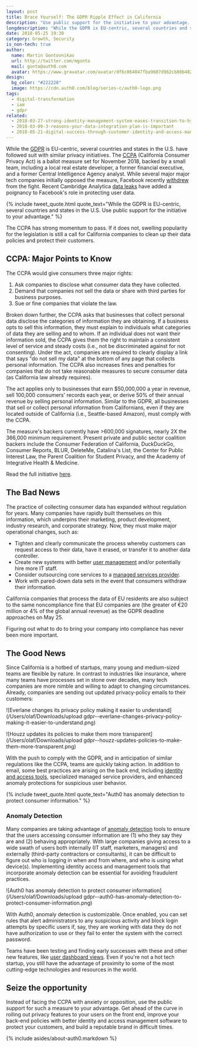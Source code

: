 ```yaml
---
layout: post
title: Brace Yourself: The GDPR Ripple Effect in California
description: "Use public support for the initiative to your advantage. Roll out new privacy features that build your brand's integrity."
longdescription: "While the GDPR is EU-centric, several countries and states in the U.S. Use public support for the initiative to your advantage. Roll out new privacy features that build your brand's integrity."
date: 2018-05-25 19:30
category: Growth, Security
is_non-tech: true
author:
  name: Martin Gontovnikas
  url: http://twitter.com/mgonto
  mail: gonto@auth0.com
  avatar: https://www.gravatar.com/avatar/df6c864847fba9687d962cb80b482764??s=60
design:
  bg_color: "#222228"
  image: https://cdn.auth0.com/blog/series-c/auth0-logo.png
tags:
  - digital-transformation
  - iam
  - gdpr
related:
  - 2018-03-27-strong-identity-management-system-eases-transition-to-hybrid-cloud
  - 2018-03-09-3-reasons-your-data-integration-plan-is-important
  - 2018-05-21-digital-success-through-customer-identity-and-access-management
---
```


While the [GDPR](https://auth0.com/blog/get-ready-for-gdpr/) is EU-centric, several countries and states in the U.S. have followed suit with similar privacy initiatives. The [CCPA](https://www.caprivacy.org/) (California Consumer Privacy Act) is a ballot measure set for November 2018, backed by a small team, including a local real estate developer, a former financial executive, and a former Central Intelligence Agency analyst. While several major major tech companies initially opposed the measure, Facebook recently [withdrew](http://variety.com/2018/digital/news/facebook-california-privacy-legislation-1202751054/) from the fight. Recent Cambridge Analytica [data leaks](https://auth0.com/blog/cambridge-analytica-and-facebook/) have added a poignancy to Facebook's role in protecting user data.

{% include tweet_quote.html quote_text="While the GDPR is EU-centric, several countries and states in the U.S. Use public support for the initiative to your advantage." %}

The CCPA has strong momentum to pass. If it does not, swelling popularity for the legislation is still a call for California companies to clean up their data policies and protect their customers.

## CCPA: Major Points to Know

The CCPA would give consumers three major rights:

1.  Ask companies to disclose what consumer data they have collected.
2.  Demand that companies not sell the data or share with third parties for business purposes.
3.  Sue or fine companies that violate the law.

Broken down further, the CCPA asks that businesses that collect personal data disclose the categories of information they are obtaining. If a business opts to sell this information, they must explain to individuals what categories of data they are selling and to whom. If an individual does not want their information sold, the CCPA gives them the right to maintain a consistent level of service and steady costs (i.e., not be discriminated against for not consenting). Under the act, companies are required to clearly display a link that says "do not sell my data" at the bottom of any page that collects personal information. The CCPA also increases fines and penalties for companies that do not take reasonable measures to secure consumer data (as California law already requires).

The act applies only to businesses that earn $50,000,000 a year in revenue, sell 100,000 consumers' records each year, or derive 50% of their annual revenue by selling personal information. Similar to the GDPR, all businesses that sell or collect personal information from Californians, even if they are located outside of California (i.e., Seattle-based Amazon), must comply with the CCPA.

The measure's backers currently have >600,000 signatures, nearly 2X the 366,000 minimum requirement. Present private and public sector coalition backers include the Consumer Federation of California, DuckDuckGo, Consumer Reports, BLUR, DeleteMe, Catalina's List, the Center for Public Interest Law, the Parent Coalition for Student Privacy, and the Academy of Integrative Health & Medicine.

Read the full initiative [here](https://www.caprivacy.org/).

## The Bad News

The practice of collecting consumer data has expanded without regulation for years. Many companies have rapidly built themselves on this information, which underpins their marketing, product development, industry research, and corporate strategy. Now, they must make major operational changes, such as:

-   Tighten and clearly communicate the process whereby customers can request access to their data, have it erased, or transfer it to another data controller.
-   Create new systems with better [user management](https://auth0.com/user-management) and/or potentially hire more IT staff.
-   Consider outsourcing core services to a [managed services provider](https://auth0.com/blog/managed-service-providers-myths/).
-   Work with pared-down data sets in the event that consumers withdraw their information.

California companies that process the data of EU residents are also subject to the same noncompliance fine that EU companies are (the greater of €20 million or 4% of the global annual revenue) as the GDPR deadline approaches on May 25.

Figuring out what to do to bring your company into compliance has never been more important.

## The Good News

Since California is a hotbed of startups, many young and medium-sized teams are flexible by nature. In contrast to industries like insurance, where many teams have processes set in stone over decades, many tech companies are more nimble and willing to adapt to changing circumstances. Already, companies are sending out updated privacy-policy emails to their customers:

![Everlane changes its privacy policy making it easier to understand](/Users/olaf/Downloads/upload gdpr--everlane-changes-privacy-policy-making-it-easier-to-understand.png)

![Houzz updates its policies to make them more transparent](/Users/olaf/Downloads/upload gdpr--houzz-updates-policies-to-make-them-more-transparent.png)

With the push to comply with the GDPR, and in anticipation of similar regulations like the CCPA, teams are quickly taking action. In addition to email, some best practices are arising on the back end, including [identity and access tools](https://auth0.com/b2e-identity-management-for-employees), specialized managed service providers, and enhanced anomaly protections for suspicious user behavior.

{% include tweet_quote.html quote_text="Auth0 has anomaly detection to protect consumer information." %}

### Anomaly Detection

Many companies are taking advantage of [anomaly detection](https://auth0.com/docs/anomaly-detection) tools to ensure that the users accessing consumer information are (1) who they say they are and (2) behaving appropriately. With large companies giving access to a wide swath of users both internally (IT staff, marketers, managers) and externally (third-party contractors or consultants), it can be difficult to figure out who is logging in when and from where, and who is using what device(s). Implementing identity access and management tools that incorporate anomaly detection can be essential for avoiding fraudulent practices.

![Auth0 has anomaly detection to protect consumer information](/Users/olaf/Downloads/upload gdpr--auth0-has-anomaly-detection-to-protect-consumer-information.png)

With Auth0, anomaly detection is customizable. Once enabled, you can set rules that alert administrators to any suspicious activity and block login attempts by specific users if, say, they are working with data they do not have authorization to use or they fail to enter the system with the correct password.

Teams have been testing and finding early successes with these and other new features, like [user dashboard views](https://auth0.com/docs/getting-started/dashboard-overview). Even if you're not a hot tech startup, you still have the advantage of proximity to some of the most cutting-edge technologies and resources in the world.

## Seize the opportunity

Instead of facing the CCPA with anxiety or opposition, use the public support for such a measure to your advantage. Get ahead of the curve in rolling out privacy features to your users on the front end, improve your back-end policies with better identity and access management software to protect your customers, and build a reputable brand in difficult times.

{% include asides/about-auth0.markdown %}